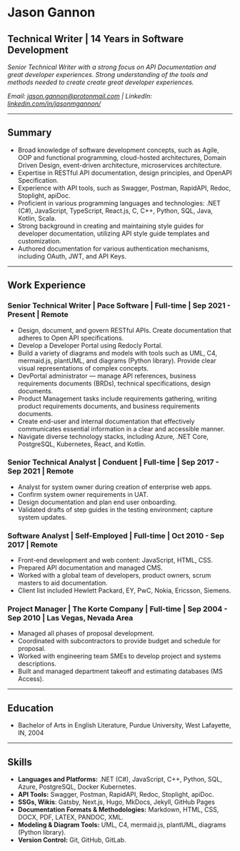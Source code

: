# Jason Gannon

## Technical Writer | 14 Years in Software Development

_Senior Technical Writer with a strong focus on API Documentation and great developer experiences. Strong understanding of the tools and methods needed to create create great developer experiences._

_Email: [jason.gannon@protonmail.com](mailto:jason.gannon@protonmail.com) | LinkedIn: [linkedin.com/in/jasonmgannon/](https://www.linkedin.com/in/jasonmgannon/)_

---

## Summary

* Broad knowledge of software development concepts, such as Agile, OOP and functional programming, cloud-hosted architectures, Domain Driven Design, event-driven architecture, microservices architecture.
* Expertise in RESTful API documentation, design principles, and OpenAPI Specification.
* Experience with API tools, such as Swagger, Postman, RapidAPI, Redoc, Stoplight, apiDoc.
* Proficient in various programming languages and technologies: .NET (C#), JavaScript, TypeScript, React.js, C, C++, Python, SQL, Java, Kotlin, Scala.
* Strong background in creating and maintaining style guides for developer documentation, utilizing API style guide templates and customization.
* Authored documentation for various authentication mechanisms, including OAuth, JWT, and API Keys.

---

## Work Experience

### Senior Technical Writer | Pace Software | Full-time | Sep 2021 - Present | Remote
* Design, document, and govern RESTful APIs. Create documentation that adheres to Open API specifications.
* Develop a Developer Portal using Redocly Portal.
* Build a variety of diagrams and models with tools such as UML, C4, mermaid.js, plantUML, and diagrams (Python library). Provide clear visual representations of complex concepts.
* DevPortal administrator — manage API references, business requirements documents (BRDs), technical specifications, design documents.
* Product Management tasks include requirements gathering, writing product requirements documents, and business requirements documents.
* Create end-user and internal documentation that effectively communicates essential information in a clear and accessible manner.
* Navigate diverse technology stacks, including Azure, .NET Core, PostgreSQL, Kubernetes, React, and Kotlin.

### Senior Technical Analyst | Conduent | Full-time | Sep 2017 - Sep 2021 | Remote
* Analyst for system owner during creation of enterprise web apps.
* Confirm system owner requirements in UAT.
* Design documentation and plan end user onboarding.
* Validated drafts of step guides in the testing environment; capture system updates.

### Software Analyst | Self-Employed | Full-time | Oct 2010 - Sep 2017 | Remote
* Front-end development and web content: JavaScript, HTML, CSS.
* Prepared API documentation and managed CMS.
* Worked with a global team of developers, product owners, scrum masters to aid documentation.
* Client list included Hewlett Packard, EY, PwC, Nokia, Ericsson, Siemens.

### Project Manager | The Korte Company | Full-time | Sep 2004 - Sep 2010 | Las Vegas, Nevada Area
* Managed all phases of proposal development.
* Coordinated with subcontractors to provide budget and schedule for proposal.
* Worked with engineering team SMEs to develop project and systems descriptions.
* Built and managed department takeoff and estimating databases (MS Access).

---

## Education

* Bachelor of Arts in English Literature, Purdue University, West Lafayette, IN, 2004

---

## Skills

* **Languages and Platforms:** .NET (C#), JavaScript, C++, Python, SQL, Azure, PostgreSQL, Docker Kubernetes.
* **API Tools:** Swagger, Postman, RapidAPI, Redoc, Stoplight, apiDoc.
* **SSGs, Wikis**: Gatsby, Next.js, Hugo, MkDocs, Jekyll, GitHub Pages
* **Documentation Formats & Methodologies:** Markdown, HTML, CSS, DOCX, PDF, LATEX, PANDOC, XML.
* **Modeling & Diagram Tools:** UML, C4, mermaid.js, plantUML, diagrams (Python library).
* **Version Control:** Git, GitHub, GitLab.
